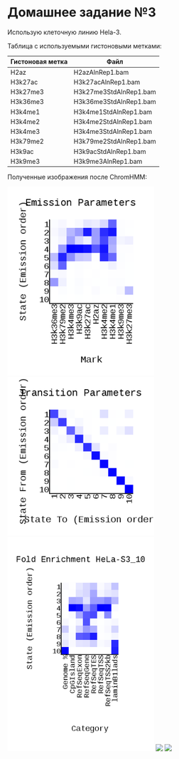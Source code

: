 # Домашнее задание №3


Использую клеточную линию Hela-3.

Таблица с используемыми гистоновыми метками:

| Гистоновая метка | Файл |
| ------- | ----------- |
| H2az | H2azAlnRep1.bam |
| H3k27ac | H3k27acAlnRep1.bam |
| H3k27me3 | H3k27me3StdAlnRep1.bam  |
| H3k36me3 | H3k36me3StdAlnRep1.bam  |
| H3k4me1 | H3k4me1StdAlnRep1.bam |
| H3k4me2 | H3k4me2StdAlnRep1.bam |
| H3k4me3 | H3k4me3StdAlnRep1.bam |
| H3k79me2 | H3k79me2StdAlnRep1.bam |
| H3k9ac | H3k9acStdAlnRep1.bam |
| H3k9me3 | H3k9me3AlnRep1.bam |

Полученные изображения после ChromHMM:


<p float="left">
  <img src="/ChromHMM_Output/emissions_10.png" width="330" />
  <img src="/ChromHMM_Output/transitions_10.png" width="330" />
  <img src="/ChromHMM_Output/HeLa-S3_10_overlap.png" width="330" />
  <img src="/ChromHMM_Output/HeLa-S3_10_10_RefSeqTSS_neighborhood.png" width="400" />
  <img src="/ChromHMM_Output/HeLa-S3_10_10_RefSeqTES_neighborhood.png" width="400" />
</p>
